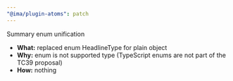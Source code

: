 ```yaml
---
"@ima/plugin-atoms": patch
---
```


Summary enum unification

- **What:** replaced enum HeadlineType for plain object
- **Why:** enum is not supported type (TypeScript enums are not part of the TC39 proposal)
- **How:** nothing